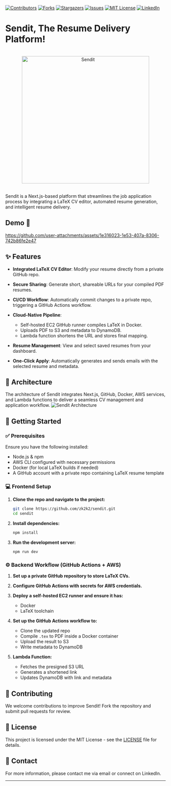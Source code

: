<!-- PROJECT SHIELDS -->

[![Contributors][contributors-shield]][contributors-url]
[![Forks][forks-shield]][forks-url]
[![Stargazers][stars-shield]][stars-url]
[![Issues][issues-shield]][issues-url]
[![MIT License][license-shield]][license-url]
[![LinkedIn][linkedin-shield]][linkedin-url]

<a id="readme-top"></a>

# Sendit, The Resume Delivery Platform!

<div align="center">
  <br>
  <img src="https://github.com/user-attachments/assets/bb900689-4e31-4e61-a91e-d6a4159785f6" alt="Sendit" width="400">
  <br><br>
</div>

Sendit is a Next.js-based platform that streamlines the job application process by integrating a LaTeX CV editor, automated resume generation, and intelligent resume delivery.

## Demo 🎥

https://github.com/user-attachments/assets/1e316023-1e53-407a-8306-742b86fe2e47

## ✨ Features

* **Integrated LaTeX CV Editor**: Modify your resume directly from a private GitHub repo.
* **Secure Sharing**: Generate short, shareable URLs for your compiled PDF resumes.
* **CI/CD Workflow**: Automatically commit changes to a private repo, triggering a GitHub Actions workflow.
* **Cloud-Native Pipeline**:

  * Self-hosted EC2 GitHub runner compiles LaTeX in Docker.
  * Uploads PDF to S3 and metadata to DynamoDB.
  * Lambda function shortens the URL and stores final mapping.
* **Resume Management**: View and select saved resumes from your dashboard.
* **One-Click Apply**: Automatically generates and sends emails with the selected resume and metadata.

## 🧱 Architecture
The architecture of Sendit integrates Next.js, GitHub, Docker, AWS services, and Lambda functions to deliver a seamless CV management and application workflow.
![Sendit Architecture](https://github.com/user-attachments/assets/e59b97bc-2870-4d9d-8c1a-f18fab0abeef)


## 🚀 Getting Started

### ✅ Prerequisites

Ensure you have the following installed:

* Node.js & npm
* AWS CLI configured with necessary permissions
* Docker (for local LaTeX builds if needed)
* A GitHub account with a private repo containing LaTeX resume template

### 💻 Frontend Setup

1. **Clone the repo and navigate to the project:**

   ```sh
   git clone https://github.com/zk2k2/sendit.git
   cd sendit
   ```

2. **Install dependencies:**

   ```sh
   npm install
   ```

3. **Run the development server:**

   ```sh
   npm run dev
   ```

### ⚙️ Backend Workflow (GitHub Actions + AWS)

1. **Set up a private GitHub repository to store LaTeX CVs.**
2. **Configure GitHub Actions with secrets for AWS credentials.**
3. **Deploy a self-hosted EC2 runner and ensure it has:**

   * Docker
   * LaTeX toolchain
4. **Set up the GitHub Actions workflow to:**

   * Clone the updated repo
   * Compile `.tex` to PDF inside a Docker container
   * Upload the result to S3
   * Write metadata to DynamoDB
5. **Lambda Function:**

   * Fetches the presigned S3 URL
   * Generates a shortened link
   * Updates DynamoDB with link and metadata

## 🤝 Contributing

We welcome contributions to improve Sendit! Fork the repository and submit pull requests for review.

## 📜 License

This project is licensed under the MIT License - see the [LICENSE](LICENSE) file for details.

## 📧 Contact

For more information, please contact me via email or connect on LinkedIn.

<!-- MARKDOWN LINKS & IMAGES -->

[contributors-shield]: https://img.shields.io/github/contributors/zk2k2/sendit.svg?style=for-the-badge
[contributors-url]: https://github.com/zk2k2/sendit/graphs/contributors
[forks-shield]: https://img.shields.io/github/forks/zk2k2/sendit.svg?style=for-the-badge
[forks-url]: https://github.com/zk2k2/sendit/network/members
[stars-shield]: https://img.shields.io/github/stars/zk2k2/sendit.svg?style=for-the-badge
[stars-url]: https://github.com/zk2k2/sendit/stargazers
[issues-shield]: https://img.shields.io/github/issues/zk2k2/sendit.svg?style=for-the-badge
[issues-url]: https://github.com/zk2k2/sendit/issues
[license-shield]: https://img.shields.io/github/license/zk2k2/sendit.svg?style=for-the-badge
[license-url]: https://github.com/zk2k2/sendit/blob/main/LICENSE
[linkedin-shield]: https://img.shields.io/badge/-LinkedIn-black.svg?style=for-the-badge&logo=linkedin&colorB=555
[linkedin-url]: https://linkedin.com/in/your-linkedin-username

---
